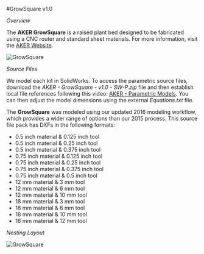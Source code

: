 #GrowSquare v1.0

*Overview*

The **AKER GrowSquare** is a raised plant bed designed to be fabricated using a CNC router and standard sheet materials. For more information, visit the [AKER Website](http://www.akerkits.com).

![GrowSquare](https://github.com/AKERKits/GrowSquare/blob/master/Images/AKER%20-%20GrowSquare%20-%20v1.0%20-%20Master%20Assembly%20(side%20view)%20Cropped-min.jpg)

*Source Files*

We model each kit in SolidWorks. To access the parametric source files, download the *AKER - GrowSquare - v1.0 - SW-P.zip* file and then establish local file references following this video: [AKER - Parametric Models](https://www.youtube.com/watch?v=Ewdrlv4nSA0). You can then adjust the model dimensions using the external *Equations.txt* file.

The **GrowSquare** was modeled using our updated 2016 modeling workflow, which provides a wider range of options than our 2015 process. This source file pack has DXFs in the following formats:

 * 0.5 inch material & 0.125 inch tool
 * 0.5 inch material & 0.25 inch tool
 * 0.5 inch material & 0.375 inch tool
 * 0.75 inch material & 0.125 inch tool
 * 0.75 inch material & 0.25 inch tool
 * 0.75 inch material & 0.375 inch tool
 * 0.75 inch material & 0.5 inch tool
 * 12 mm material & 3 mm tool
 * 12 mm material & 6 mm tool
 * 12 mm material & 10 mm tool
 * 18 mm material & 3 mm tool
 * 18 mm material & 6 mm tool
 * 18 mm material & 10 mm tool
 * 18 mm material & 12 mm tool

*Nesting Layout*

![GrowSquare](https://github.com/AKERKits/GrowSquare/blob/master/Images/AKER%20-%20GrowSquare%20-%20v1.0%20-%20Nesting%20Assembly%20Cropped-min%20(1).jpg)
